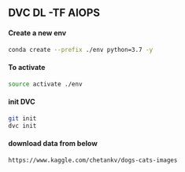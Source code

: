 ## DVC DL -TF AIOPS    

#### Create a new env
```bash
conda create --prefix ./env python=3.7 -y
```

#### To activate
```bash
source activate ./env
```

#### init DVC
```bash
git init
dvc init
```

#### download data from below
```bash
https://www.kaggle.com/chetankv/dogs-cats-images
```